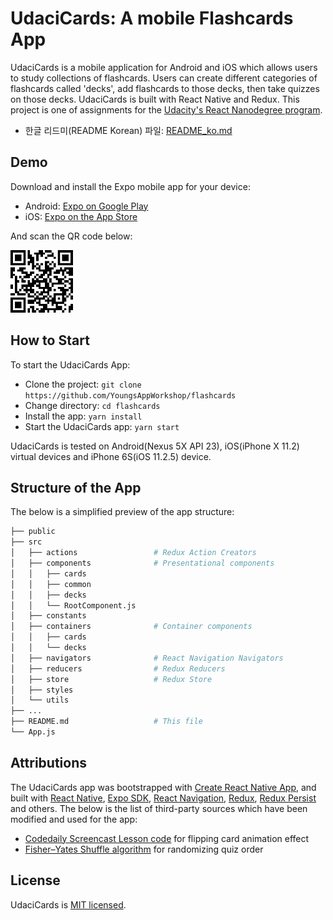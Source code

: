 # UdaciCards: A mobile Flashcards App

UdaciCards is a mobile application for Android and iOS which allows users to study collections of flashcards. Users can create different categories of flashcards called 'decks', add flashcards to those decks, then take quizzes on those decks. UdaciCards is built with React Native and Redux. This project is one of assignments for the [Udacity's React Nanodegree program](https://www.udacity.com/course/react-nanodegree--nd019).

- 한글 리드미(README Korean) 파일: [README_ko.md](/README_ko.md)

## Demo
Download and install the Expo mobile app for your device:

* Android: [Expo on Google Play](https://play.google.com/store/apps/details?id=host.exp.exponent)
* iOS: [Expo on the App Store](https://itunes.apple.com/us/app/expo-client/id982107779)

And scan the QR code below:

![alt text](/public/qr.png)

## How to Start

To start the UdaciCards App:

* Clone the project: `git clone https://github.com/YoungsAppWorkshop/flashcards`
* Change directory: `cd flashcards`
* Install the app: `yarn install`
* Start the UdaciCards app: `yarn start`

UdaciCards is tested on Android(Nexus 5X API 23), iOS(iPhone X 11.2) virtual devices and iPhone 6S(iOS 11.2.5) device.

## Structure of the App
The below is a simplified preview of the app structure:

```bash
├── public
├── src
│   ├── actions                 # Redux Action Creators               
│   ├── components              # Presentational components         
│   │   ├── cards
│   │   ├── common
│   │   ├── decks
│   │   └── RootComponent.js
│   ├── constants                 
│   ├── containers              # Container components                
│   │   ├── cards
│   │   └── decks
│   ├── navigators              # React Navigation Navigators
│   ├── reducers                # Redux Reducers
│   ├── store                   # Redux Store
│   ├── styles
│   └── utils
├── ...
├── README.md                   # This file
└── App.js
```
## Attributions
The UdaciCards app was bootstrapped with [Create React Native App](https://github.com/react-community/create-react-native-app), and built with [React Native](https://facebook.github.io/react-native/), [Expo SDK](https://docs.expo.io/versions/v23.0.0/index.html), [React Navigation](https://reactnavigation.org/),  [Redux](https://github.com/reactjs/redux), [Redux Persist](https://github.com/rt2zz/redux-persist) and others. The below is the list of third-party sources which have been modified and used for the app:

* [Codedaily Screencast Lesson code](https://codedaily.io/screencasts/12/Create-a-Flip-Card-Animation-with-React-Native) for flipping card animation effect
* [Fisher–Yates Shuffle algorithm](https://bost.ocks.org/mike/shuffle/) for randomizing quiz order

## License
UdaciCards is [MIT licensed](/LICENSE).
